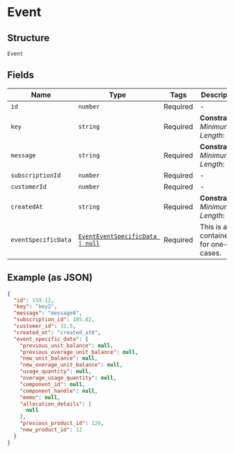 
# Event

## Structure

`Event`

## Fields

| Name | Type | Tags | Description |
|  --- | --- | --- | --- |
| `id` | `number` | Required | - |
| `key` | `string` | Required | **Constraints**: *Minimum Length*: `1` |
| `message` | `string` | Required | **Constraints**: *Minimum Length*: `1` |
| `subscriptionId` | `number` | Required | - |
| `customerId` | `number` | Required | - |
| `createdAt` | `string` | Required | **Constraints**: *Minimum Length*: `1` |
| `eventSpecificData` | [`EventEventSpecificData \| null`](../../doc/models/containers/event-event-specific-data.md) | Required | This is a container for one-of cases. |

## Example (as JSON)

```json
{
  "id": 159.12,
  "key": "key2",
  "message": "message8",
  "subscription_id": 185.82,
  "customer_id": 31.5,
  "created_at": "created_at0",
  "event_specific_data": {
    "previous_unit_balance": null,
    "previous_overage_unit_balance": null,
    "new_unit_balance": null,
    "new_overage_unit_balance": null,
    "usage_quantity": null,
    "overage_usage_quantity": null,
    "component_id": null,
    "component_handle": null,
    "memo": null,
    "allocation_details": [
      null
    ],
    "previous_product_id": 126,
    "new_product_id": 12
  }
}
```

